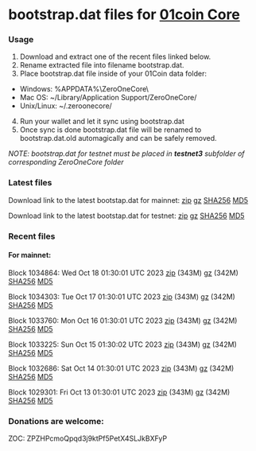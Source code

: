 # bootstrap.dat files for [01coin Core](https://01coin.io)

### Usage

1. Download and extract one of the recent files linked below.
2. Rename extracted file into filename bootstrap.dat.
3. Place bootstrap.dat file inside of your 01Coin data folder:
 - Windows: %APPDATA%\ZeroOneCore\
 - Mac OS: ~/Library/Application Support/ZeroOneCore/
 - Unix/Linux: ~/.zeroonecore/
4. Run your wallet and let it sync using bootstrap.dat
5. Once sync is done bootstrap.dat file will be renamed to bootstrap.dat.old automagically and can be safely removed.

_NOTE: bootstrap.dat for testnet must be placed in **testnet3** subfolder of corresponding ZeroOneCore folder_

### Latest files
Download link to the latest bootstap.dat for mainnet: [zip](https://files.01coin.io/mainnet/bootstrap.dat.zip) [gz](https://files.01coin.io/mainnet/bootstrap.dat.tar.gz) [SHA256](https://files.01coin.io/mainnet/sha256.txt) [MD5](https://files.01coin.io/mainnet/md5.txt)

Download link to the latest bootstap.dat for testnet: [zip](https://files.01coin.io/testnet/bootstrap.dat.zip) [gz](https://files.01coin.io/testnet/bootstrap.dat.tar.gz) [SHA256](https://files.01coin.io/testnet/sha256.txt) [MD5](https://files.01coin.io/testnet/md5.txt)

### Recent files

#### For mainnet:

Block 1034864: Wed Oct 18 01:30:01 UTC 2023 [zip](https://files.01coin.io/mainnet/2023-10-18/bootstrap.dat.zip) (343M) [gz](https://files.01coin.io/mainnet/2023-10-18/bootstrap.dat.tar.gz) (342M) [SHA256](https://files.01coin.io/mainnet/2023-10-18/sha256.txt) [MD5](https://files.01coin.io/mainnet/2023-10-18/md5.txt)

Block 1034303: Tue Oct 17 01:30:01 UTC 2023 [zip](https://files.01coin.io/mainnet/2023-10-17/bootstrap.dat.zip) (343M) [gz](https://files.01coin.io/mainnet/2023-10-17/bootstrap.dat.tar.gz) (342M) [SHA256](https://files.01coin.io/mainnet/2023-10-17/sha256.txt) [MD5](https://files.01coin.io/mainnet/2023-10-17/md5.txt)

Block 1033760: Mon Oct 16 01:30:01 UTC 2023 [zip](https://files.01coin.io/mainnet/2023-10-16/bootstrap.dat.zip) (343M) [gz](https://files.01coin.io/mainnet/2023-10-16/bootstrap.dat.tar.gz) (342M) [SHA256](https://files.01coin.io/mainnet/2023-10-16/sha256.txt) [MD5](https://files.01coin.io/mainnet/2023-10-16/md5.txt)

Block 1033225: Sun Oct 15 01:30:02 UTC 2023 [zip](https://files.01coin.io/mainnet/2023-10-15/bootstrap.dat.zip) (343M) [gz](https://files.01coin.io/mainnet/2023-10-15/bootstrap.dat.tar.gz) (342M) [SHA256](https://files.01coin.io/mainnet/2023-10-15/sha256.txt) [MD5](https://files.01coin.io/mainnet/2023-10-15/md5.txt)

Block 1032686: Sat Oct 14 01:30:01 UTC 2023 [zip](https://files.01coin.io/mainnet/2023-10-14/bootstrap.dat.zip) (343M) [gz](https://files.01coin.io/mainnet/2023-10-14/bootstrap.dat.tar.gz) (342M) [SHA256](https://files.01coin.io/mainnet/2023-10-14/sha256.txt) [MD5](https://files.01coin.io/mainnet/2023-10-14/md5.txt)

Block 1029301: Fri Oct 13 01:30:01 UTC 2023 [zip](https://files.01coin.io/mainnet/2023-10-13/bootstrap.dat.zip) (343M) [gz](https://files.01coin.io/mainnet/2023-10-13/bootstrap.dat.tar.gz) (342M) [SHA256](https://files.01coin.io/mainnet/2023-10-13/sha256.txt) [MD5](https://files.01coin.io/mainnet/2023-10-13/md5.txt)


### Donations are welcome:

ZOC: ZPZHPcmoQpqd3j9ktPf5PetX4SLJkBXFyP
